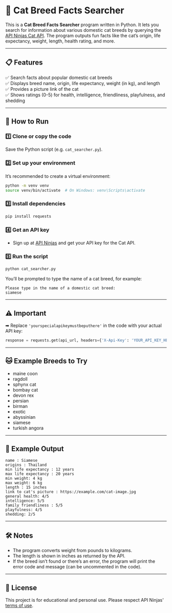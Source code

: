 # 🐾 Cat Breed Facts Searcher

This is a **Cat Breed Facts Searcher** program written in Python. It lets you search for information about various domestic cat breeds by querying the [API Ninjas Cat API](https://api-ninjas.com/api/cats). The program outputs fun facts like the cat’s origin, life expectancy, weight, length, health rating, and more.

---

## 📋 Features

✅ Search facts about popular domestic cat breeds  
✅ Displays breed name, origin, life expectancy, weight (in kg), and length  
✅ Provides a picture link of the cat  
✅ Shows ratings (0-5) for health, intelligence, friendliness, playfulness, and shedding  

---

## 🚀 How to Run

### 1️⃣ Clone or copy the code  
Save the Python script (e.g. `cat_searcher.py`).

### 2️⃣ Set up your environment  
It’s recommended to create a virtual environment:

```bash
python -m venv venv
source venv/bin/activate  # On Windows: venv\Scripts\activate
```

### 3️⃣ Install dependencies  

```bash
pip install requests
```

### 4️⃣ Get an API key  
- Sign up at [API Ninjas](https://api-ninjas.com) and get your API key for the Cat API.

### 5️⃣ Run the script  

```bash
python cat_searcher.py
```

You’ll be prompted to type the name of a cat breed, for example:

```
Please type in the name of a domestic cat breed:
siamese
```

---

## ⚠️ Important  
➡ Replace `'yourspecialapikeymustbeputhere'` in the code with your actual API key:

```python
response = requests.get(api_url, headers={'X-Api-Key': 'YOUR_API_KEY_HERE'})
```

---

## 🐱 Example Breeds to Try  
- maine coon  
- ragdoll  
- sphynx cat  
- bombay cat  
- devon rex  
- persian  
- birman  
- exotic  
- abyssinian  
- siamese  
- turkish angora  

---

## 📌 Example Output  

```
name : Siamese
origins : Thailand
min life expectancy : 12 years
max life expectancy : 20 years
min weight: 4 kg
max weight: 6 kg
length : 15 inches
link to cat's picture : https://example.com/cat-image.jpg
general health: 4/5
intelligence: 5/5
family friendliness : 5/5
playfulness: 4/5
shedding: 2/5
```

---

## 🛠 Notes  

- The program converts weight from pounds to kilograms.
- The length is shown in inches as returned by the API.
- If the breed isn’t found or there’s an error, the program will print the error code and message (can be uncommented in the code).

---

## 📄 License  

This project is for educational and personal use. Please respect API Ninjas' [terms of use](https://api-ninjas.com/terms).
